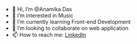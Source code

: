- 👋 Hi, I’m @Anamika Das
- 👀 I’m interested in Music
- 🌱 I’m currently learning Front-end Development
- 💞️ I’m looking to collaborate on web application
- 📫 How to reach me: [LinkedIn](https://www.linkedin.com/in/anamikadas96/)

<!---
anamika-das/anamika-das is a ✨ special ✨ repository because its `README.md` (this file) appears on your GitHub profile.
You can click the Preview link to take a look at your changes.
--->
